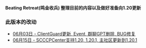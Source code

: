 **Beating Retreat(鸣金收兵) 整理目前的内容以及做好准备向1.20更新** 
  
### 此版本的改动
* [06月03日 - ClientGuard更新, Event, 群聊GPT删除, BUG修复](06-03)  
* [06月15日 - SCCCPCenter支持1.20, 1.20.1, 主社区更新到1.20.1](06-15)  

